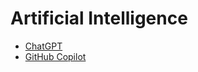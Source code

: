 # Artificial Intelligence

- [ChatGPT](https://github.com/eyeyar03/Notes/tree/main/artificial-intelligence/chat-gpt#chatgpt)
- [GitHub Copilot](https://github.com/eyeyar03/Notes/tree/main/artificial-intelligence/github-copilot#github-copilot)
